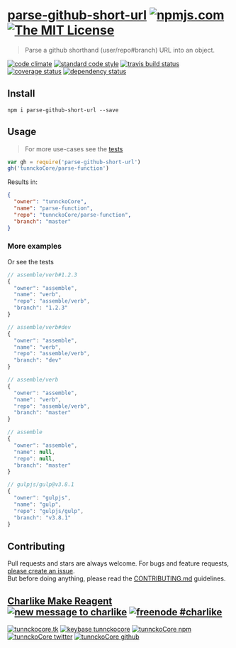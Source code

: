 # [parse-github-short-url][author-www-url] [![npmjs.com][npmjs-img]][npmjs-url] [![The MIT License][license-img]][license-url] 

> Parse a github shorthand (user/repo#branch) URL into an object.

[![code climate][codeclimate-img]][codeclimate-url] [![standard code style][standard-img]][standard-url] [![travis build status][travis-img]][travis-url] [![coverage status][coveralls-img]][coveralls-url] [![dependency status][david-img]][david-url]


## Install
```
npm i parse-github-short-url --save
```


## Usage
> For more use-cases see the [tests](./test.js)

```js
var gh = require('parse-github-short-url')
gh('tunnckoCore/parse-function')
```

Results in:

```json
{
  "owner": "tunnckoCore",
  "name": "parse-function",
  "repo": "tunnckoCore/parse-function",
  "branch": "master"
}
```

### More examples
Or see the tests

```js
// assemble/verb#1.2.3
{
  "owner": "assemble",
  "name": "verb",
  "repo": "assemble/verb",
  "branch": "1.2.3"
}

// assemble/verb#dev
{
  "owner": "assemble",
  "name": "verb",
  "repo": "assemble/verb",
  "branch": "dev"
}

// assemble/verb
{
  "owner": "assemble",
  "name": "verb",
  "repo": "assemble/verb",
  "branch": "master"
}

// assemble
{
  "owner": "assemble",
  "name": null,
  "repo": null,
  "branch": "master"
}

// gulpjs/gulp@v3.8.1
{
  "owner": "gulpjs",
  "name": "gulp",
  "repo": "gulpjs/gulp",
  "branch": "v3.8.1"
}
```



## Contributing
Pull requests and stars are always welcome. For bugs and feature requests, [please create an issue](https://github.com/tunnckoCore/parse-github-short-url/issues/new).  
But before doing anything, please read the [CONTRIBUTING.md](./CONTRIBUTING.md) guidelines.


## [Charlike Make Reagent](http://j.mp/1stW47C) [![new message to charlike][new-message-img]][new-message-url] [![freenode #charlike][freenode-img]][freenode-url]

[![tunnckocore.tk][author-www-img]][author-www-url] [![keybase tunnckocore][keybase-img]][keybase-url] [![tunnckoCore npm][author-npm-img]][author-npm-url] [![tunnckoCore twitter][author-twitter-img]][author-twitter-url] [![tunnckoCore github][author-github-img]][author-github-url]


[npmjs-url]: https://www.npmjs.com/package/parse-github-short-url
[npmjs-img]: https://img.shields.io/npm/v/parse-github-short-url.svg?label=parse-github-short-url

[license-url]: https://github.com/tunnckoCore/parse-github-short-url/blob/master/LICENSE
[license-img]: https://img.shields.io/badge/license-MIT-blue.svg


[codeclimate-url]: https://codeclimate.com/github/tunnckoCore/parse-github-short-url
[codeclimate-img]: https://img.shields.io/codeclimate/github/tunnckoCore/parse-github-short-url.svg

[travis-url]: https://travis-ci.org/tunnckoCore/parse-github-short-url
[travis-img]: https://img.shields.io/travis/tunnckoCore/parse-github-short-url.svg

[coveralls-url]: https://coveralls.io/r/tunnckoCore/parse-github-short-url
[coveralls-img]: https://img.shields.io/coveralls/tunnckoCore/parse-github-short-url.svg

[david-url]: https://david-dm.org/tunnckoCore/parse-github-short-url
[david-img]: https://img.shields.io/david/tunnckoCore/parse-github-short-url.svg

[standard-url]: https://github.com/feross/standard
[standard-img]: https://img.shields.io/badge/code%20style-standard-brightgreen.svg


[author-www-url]: http://www.tunnckocore.tk
[author-www-img]: https://img.shields.io/badge/www-tunnckocore.tk-fe7d37.svg

[keybase-url]: https://keybase.io/tunnckocore
[keybase-img]: https://img.shields.io/badge/keybase-tunnckocore-8a7967.svg

[author-npm-url]: https://www.npmjs.com/~tunnckocore
[author-npm-img]: https://img.shields.io/badge/npm-~tunnckocore-cb3837.svg

[author-twitter-url]: https://twitter.com/tunnckoCore
[author-twitter-img]: https://img.shields.io/badge/twitter-@tunnckoCore-55acee.svg

[author-github-url]: https://github.com/tunnckoCore
[author-github-img]: https://img.shields.io/badge/github-@tunnckoCore-4183c4.svg

[freenode-url]: http://webchat.freenode.net/?channels=charlike
[freenode-img]: https://img.shields.io/badge/freenode-%23charlike-5654a4.svg

[new-message-url]: https://github.com/tunnckoCore/ama
[new-message-img]: https://img.shields.io/badge/ask%20me-anything-green.svg